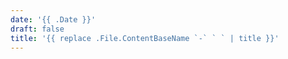 ```yaml
---
date: '{{ .Date }}'
draft: false
title: '{{ replace .File.ContentBaseName `-` ` ` | title }}'
---
```


